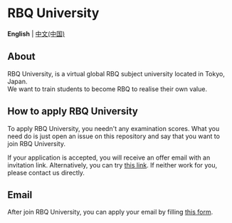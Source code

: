 # RBQ University

**English** | [中文(中国)](README_zh-cn.md)  

## About

RBQ University, is a virtual global RBQ subject university located in Tokyo, Japan.  
We want to train students to become RBQ to realise their own value.  

## How to apply RBQ University

To apply RBQ University, you needn't any examination scores. What you need do is just open an issue on this repository and say that you want to join RBQ University.  

If your application is accepted, you will receive an offer email with an invitation link. Alternatively, you can try [this link](https://github.com/orgs/RBQUniversity/invitation?via_email=1). If neither work for you, please contact us directly.  

## Email

After join RBQ University, you can apply your email by filling [this form](https://forms.office.com/r/2CB2DKbg1b).  
